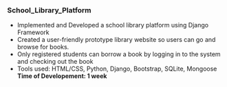 ### School_Library_Platform
* Implemented and Developed a school library platform using Django Framework
* Created a user-friendly prototype library website so users can go and browse for books.
* Only registered students can borrow a book by logging in to the system and checking out the book
* Tools used: HTML/CSS, Python, Django, Bootstrap, SQLite, Mongoose
**Time of Developement: 1 week**
